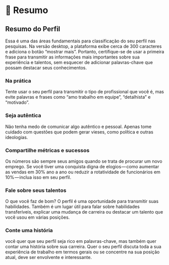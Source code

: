 # 📝 Resumo

## Resumo do Perfil

Essa é uma das áreas fundamentais para classificação do seu perfil nas pesquisas. Na versão desktop, a plataforma exibe cerca de 300 caracteres e adiciona o botão “mostrar mais”. Portanto, certifique-se de usar a primeira frase para transmitir as informações mais importantes sobre sua experiência e talentos, sem esquecer de adicionar palavras-chave que possam destacar seus conhecimentos.

### **Na prática**

Tente usar o seu perfil para transmitir o tipo de profissional que você é, mas evite palavras e frases como “amo trabalho em equipe”, “detalhista” e “motivado”.

### **Seja autêntica**

Não tenha medo de comunicar algo autêntico e pessoal. Apenas tome cuidado com questões que podem gerar vieses, como política e outras ideologias.

### **Compartilhe métricas e sucessos**

Os números são sempre seus amigos quando se trata de procurar um novo emprego. Se você tiver uma conquista digna de elogios — como aumentar as vendas em 30% ano a ano ou reduzir a rotatividade de funcionários em 10% — inclua isso em seu perfil.

### **Fale sobre seus talentos**

O que você faz de bom? O perfil é uma oportunidade para transmitir suas habilidades. Também é um lugar útil para falar sobre habilidades transferíveis, explicar uma mudança de carreira ou destacar um talento que você usou em várias posições.

### **Conte uma história**

você quer que seu perfil seja rico em palavras-chave, mas também quer contar uma história sobre sua carreira. Quer o seu perfil discuta toda a sua experiência de trabalho em termos gerais ou se concentre na sua posição atual, deve ser envolvente e interessante.

